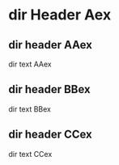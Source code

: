 # dir Header Aex


## dir header AAex

dir text AAex


## dir header BBex

dir text BBex


## dir header CCex

dir text CCex